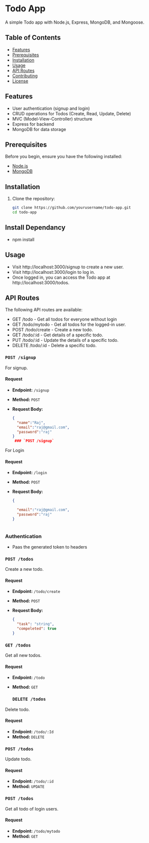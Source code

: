 # Todo App

A simple Todo app with Node.js, Express, MongoDB, and Mongoose.

## Table of Contents

- [Features](#features)
- [Prerequisites](#prerequisites)
- [Installation](#installation)
- [Usage](#usage)
- [API Routes](#api-routes)
- [Contributing](#contributing)
- [License](#license)

## Features

- User authentication (signup and login)
- CRUD operations for Todos (Create, Read, Update, Delete)
- MVC (Model-View-Controller) structure
- Express for backend
- MongoDB for data storage


## Prerequisites

Before you begin, ensure you have the following installed:

- [Node.js](https://nodejs.org/)
- [MongoDB](https://www.mongodb.com/)

## Installation

1. Clone the repository:

   ```bash
   git clone https://github.com/yourusername/todo-app.git
   cd todo-app

## Install Dependancy
- npm install

## Usage
- Visit http://localhost:3000/signup to create a new user.
- Visit http://localhost:3000/login to log in.
- Once logged in, you can access the Todo app at http://localhost:3000/todos.

 ## API Routes
The following API routes are available:
 - GET /todo - Get all todos for everyone without login
 - GET /todo/mytodo - Get all todos for the logged-in user.
 - POST /todo/create - Create a new todo.
 - GET /todo/:id - Get details of a specific todo.
 - PUT /todo/:id - Update the details of a specific todo.
 - DELETE /todo/:id - Delete a specific todo.

 ### `POST /signup`

For signup.

#### Request

- **Endpoint:** `/signup`
- **Method:** `POST`
- **Request Body:**

  ```json
  {
    "name":"Raj",
	"email":"raj@gmail.com",
	"password":"raj"
  }
   ### `POST /signup`

For Login

#### Request

- **Endpoint:** `/login`
- **Method:** `POST`
- **Request Body:**

  ```json
  {
    
	"email":"raj@gmail.com",
	"password":"raj"
  }
 
 ### Authentication
  - Paas the generated token to headers
 

 ### `POST /todos`

Create a new todo.

#### Request

- **Endpoint:** `/todo/create`
- **Method:** `POST`
- **Request Body:**

  ```json
  {
    "task": "string",
	"compeleted": true
  }

### `GET /todos`

Get all new todos.

#### Request

- **Endpoint:** `/todo`
- **Method:** `GET`


  ### `DELETE /todos`

Delete  todo.

#### Request

- **Endpoint:** `/todo/:Id`
- **Method:** `DELETE`


 ### `POST /todos`

Update  todo.

#### Request

- **Endpoint:** `/todo/:id`
- **Method:** `UPDATE`

 ### `POST /todos`

Get all todo of login users.

#### Request

- **Endpoint:** `/todo/mytodo`
- **Method:** `GET`


